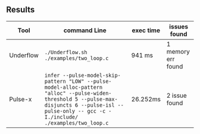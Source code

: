 ## Results

|Tool|command Line|exec time  |issues found                         |
|----------------|-------------------------------|-----------------------------|---------------------------|
|Underflow|`./Underflow.sh ./examples/two_loop.c`|941 ms|1 memory err found|
|Pulse-x|`infer --pulse-model-skip-pattern "LOW" --pulse-model-alloc-pattern "alloc" --pulse-widen-threshold 5 --pulse-max-disjuncts 6 --pulse-isl --pulse-only -- gcc -c -I./include/ ./examples/two_loop.c`|26.252ms|2 issue found|
